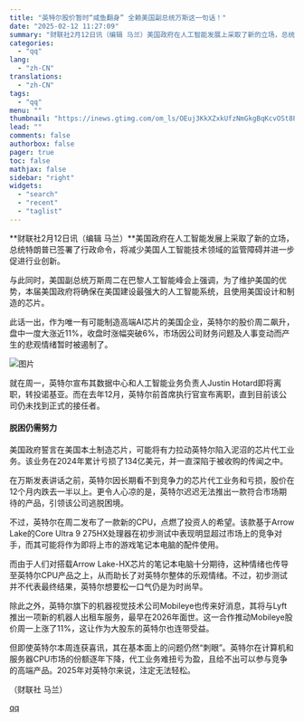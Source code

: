 ```yaml
---
title: "英特尔股价暂时“咸鱼翻身” 全赖美国副总统万斯这一句话！"
date: "2025-02-12 11:27:09"
summary: "财联社2月12日讯（编辑 马兰）美国政府在人工智能发展上采取了新的立场，总统特朗普已签署了行政命令，..."
categories:
  - "qq"
lang:
  - "zh-CN"
translations:
  - "zh-CN"
tags:
  - "qq"
menu: ""
thumbnail: "https://inews.gtimg.com/om_ls/OEuj3KkXZxkUfzNmGkgBqKcvOSt8PPpZRuu9w_54wYGaEAA_640360/0"
lead: ""
comments: false
authorbox: false
pager: true
toc: false
mathjax: false
sidebar: "right"
widgets:
  - "search"
  - "recent"
  - "taglist"
---
```


**财联社2月12日讯（编辑 马兰）**美国政府在人工智能发展上采取了新的立场，总统特朗普已签署了行政命令，将减少美国人工智能技术领域的监管障碍并进一步促进行业创新。

与此同时，美国副总统万斯周二在巴黎人工智能峰会上强调，为了维护美国的优势，本届美国政府将确保在美国建设最强大的人工智能系统，且使用美国设计和制造的芯片。

此话一出，作为唯一有可能制造高端AI芯片的美国企业，英特尔的股价周二飙升，盘中一度大涨近11%，收盘时涨幅突破6%，市场因公司财务问题及人事变动而产生的悲观情绪暂时被遏制了。

![图片](https://inews.gtimg.com/om_bt/OHQCeuMx52tLFfYZEF6RNgY5ipBD_t1JqJd-uzTZqllrQAA/641)

就在周一，英特尔宣布其数据中心和人工智能业务负责人Justin Hotard即将离职，转投诺基亚。而在去年12月，英特尔前首席执行官宣布离职，直到目前该公司仍未找到正式的接任者。

#### 脱困仍需努力

美国政府誓言在美国本土制造芯片，可能将有力拉动英特尔陷入泥沼的芯片代工业务。该业务在2024年累计亏损了134亿美元，并一直深陷于被收购的传闻之中。

在万斯发表讲话之前，英特尔因长期看不到竞争力的芯片代工业务和亏损，股价在12个月内跌去一半以上。更令人心凉的是，英特尔迟迟无法推出一款符合市场期待的产品，引领该公司逃脱困境。

不过，英特尔在周二发布了一款新的CPU，点燃了投资人的希望。该款基于Arrow Lake的Core Ultra 9 275HX处理器在初步测试中表现明显超过市场上的竞争对手，而其可能将作为即将上市的游戏笔记本电脑的配件使用。

而由于人们对搭载Arrow Lake-HX芯片的笔记本电脑十分期待，这种情绪也传导至英特尔CPU产品之上，从而助长了对英特尔整体的乐观情绪。不过，初步测试并不代表最终结果，英特尔想要松一口气仍是为时尚早。

除此之外，英特尔旗下的机器视觉技术公司Mobileye也传来好消息，其将与Lyft推出一项新的机器人出租车服务，最早在2026年面世。这一合作推动Mobileye股价周一上涨了11%，这让作为大股东的英特尔也连带受益。

但即使英特尔本周连获喜讯，其在基本面上的问题仍然“刺眼”。英特尔在计算机和服务器CPU市场的份额逐年下降，代工业务难扭亏为盈，且给不出可以参与竞争的高端产品。2025年对英特尔来说，注定无法轻松。

（财联社 马兰）

[qq](https://new.qq.com/rain/a/20250212A03S6Z00)
